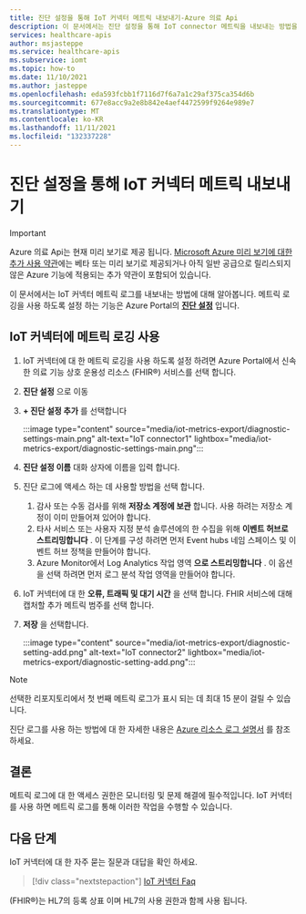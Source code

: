 ```yaml
---
title: 진단 설정을 통해 IoT 커넥터 메트릭 내보내기-Azure 의료 Api
description: 이 문서에서는 진단 설정을 통해 IoT connector 메트릭을 내보내는 방법을 설명 합니다.
services: healthcare-apis
author: msjasteppe
ms.service: healthcare-apis
ms.subservice: iomt
ms.topic: how-to
ms.date: 11/10/2021
ms.author: jasteppe
ms.openlocfilehash: eda593fcbb1f7116d7f6a7a1c29af375ca354d6b
ms.sourcegitcommit: 677e8acc9a2e8b842e4aef4472599f9264e989e7
ms.translationtype: MT
ms.contentlocale: ko-KR
ms.lasthandoff: 11/11/2021
ms.locfileid: "132337228"
---
```

# <a name="export-iot-connector-metrics-through-diagnostic-settings"></a>진단 설정을 통해 IoT 커넥터 메트릭 내보내기

> [!IMPORTANT]
> Azure 의료 Api는 현재 미리 보기로 제공 됩니다. [Microsoft Azure 미리 보기에 대한 추가 사용 약관](https://azure.microsoft.com/support/legal/preview-supplemental-terms/)에는 베타 또는 미리 보기로 제공되거나 아직 일반 공급으로 릴리스되지 않은 Azure 기능에 적용되는 추가 약관이 포함되어 있습니다.

이 문서에서는 IoT 커넥터 메트릭 로그를 내보내는 방법에 대해 알아봅니다. 메트릭 로깅을 사용 하도록 설정 하는 기능은 Azure Portal의 [**진단 설정**](../../azure-monitor/essentials/diagnostic-settings.md) 입니다. 

## <a name="enable-metrics-logging-for-iot-connector"></a>IoT 커넥터에 메트릭 로깅 사용
1. IoT 커넥터에 대 한 메트릭 로깅을 사용 하도록 설정 하려면 Azure Portal에서 신속한 의료 기능 상호 운용성 리소스 (FHIR&#174;) 서비스를 선택 합니다. 

2. **진단 설정** 으로 이동 

3. **+ 진단 설정 추가** 를 선택합니다

   :::image type="content" source="media/iot-metrics-export/diagnostic-settings-main.png" alt-text="IoT connector1" lightbox="media/iot-metrics-export/diagnostic-settings-main.png"::: 

4. **진단 설정 이름** 대화 상자에 이름을 입력 합니다.

5. 진단 로그에 액세스 하는 데 사용할 방법을 선택 합니다.

    1. 감사 또는 수동 검사를 위해 **저장소 계정에 보관** 합니다. 사용 하려는 저장소 계정이 이미 만들어져 있어야 합니다.
    2. 타사 서비스 또는 사용자 지정 분석 솔루션에의 한 수집을 위해 **이벤트 허브로 스트리밍합니다** . 이 단계를 구성 하려면 먼저 Event hubs 네임 스페이스 및 이벤트 허브 정책을 만들어야 합니다.
    3. Azure Monitor에서 Log Analytics 작업 영역 **으로 스트리밍합니다** . 이 옵션을 선택 하려면 먼저 로그 분석 작업 영역을 만들어야 합니다.

6. IoT 커넥터에 대 한 **오류, 트래픽 및 대기 시간** 을 선택 합니다.  FHIR 서비스에 대해 캡처할 추가 메트릭 범주를 선택 합니다.

7. **저장** 을 선택합니다.

   :::image type="content" source="media/iot-metrics-export/diagnostic-setting-add.png" alt-text="IoT connector2" lightbox="media/iot-metrics-export/diagnostic-setting-add.png":::

> [!Note] 
> 선택한 리포지토리에서 첫 번째 메트릭 로그가 표시 되는 데 최대 15 분이 걸릴 수 있습니다.  
 
진단 로그를 사용 하는 방법에 대 한 자세한 내용은 [Azure 리소스 로그 설명서](../../azure-monitor/essentials/platform-logs-overview.md) 를 참조 하세요.

## <a name="conclusion"></a>결론 
메트릭 로그에 대 한 액세스 권한은 모니터링 및 문제 해결에 필수적입니다.  IoT 커넥터를 사용 하면 메트릭 로그를 통해 이러한 작업을 수행할 수 있습니다. 

## <a name="next-steps"></a>다음 단계

IoT 커넥터에 대 한 자주 묻는 질문과 대답을 확인 하세요.

>[!div class="nextstepaction"]
>[IoT 커넥터 Faq](iot-connector-faqs.md)

(FHIR&#174;)는 HL7의 등록 상표 이며 HL7의 사용 권한과 함께 사용 됩니다.
